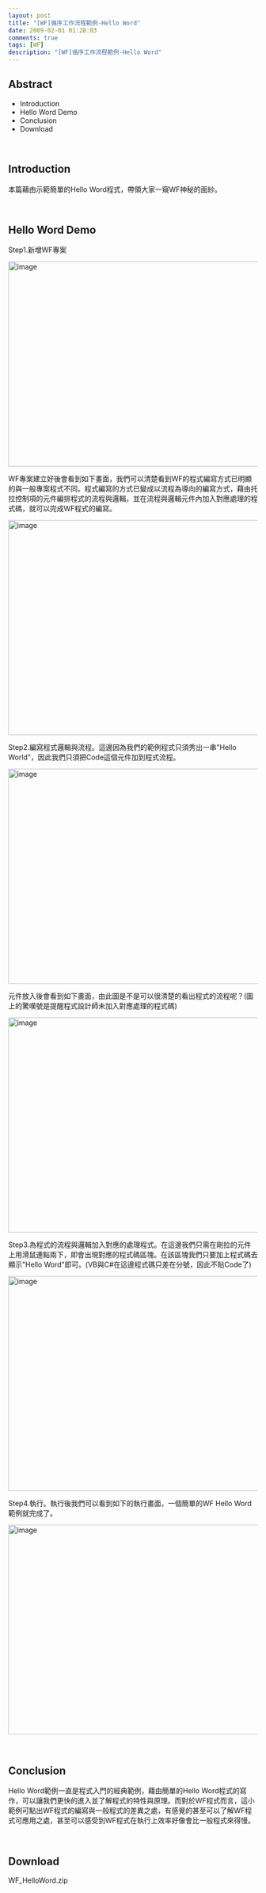 ```yaml
---
layout: post
title: "[WF]循序工作流程範例-Hello Word"
date: 2009-02-01 01:28:03
comments: true
tags: [WF]
description: "[WF]循序工作流程範例-Hello Word"
---
```

<h2>
	Abstract</h2>
<ul>
	<li>
		Introduction</li>
	<li>
		Hello Word Demo</li>
	<li>
		Conclusion</li>
	<li>
		Download</li>
</ul>
<p>
	 </p>
<h2>
	Introduction</h2>
<p>
	本篇藉由示範簡單的Hello Word程式，帶領大家一窺WF神秘的面紗。</p>
<p>
	 </p>
<h2>
	Hello Word Demo</h2>
<p>
	Step1.新增WF專案</p>
<p>
	<img alt="image" border="0" height="414" src="\images\posts\6993\image_thumb.png" style="border: 0px none ;" width="644" /></p>
<p>
	WF專案建立好後會看到如下畫面，我們可以清楚看到WF的程式編寫方式已明顯的與一般專案程式不同。程式編寫的方式已變成以流程為導向的編寫方式，藉由托拉控制項的元件編排程式的流程與邏輯，並在流程與邏輯元件內加入對應處理的程式碼，就可以完成WF程式的編寫。</p>
<p>
	<img alt="image" border="0" height="434" src="\images\posts\6993\image_thumb_1.png" style="border: 0px none ;" width="644" /></p>
<p>
	Step2.編寫程式邏輯與流程。這邊因為我們的範例程式只須秀出一串"Hello World"，因此我們只須把Code這個元件加到程式流程。</p>
<p>
	<img alt="image" border="0" height="434" src="\images\posts\6993\image_thumb_2.png" style="border: 0px none ;" width="644" /></p>
<p>
	元件放入後會看到如下畫面，由此圖是不是可以很清楚的看出程式的流程呢？(圖上的驚嘆號是提醒程式設計師未加入對應處理的程式碼)</p>
<p>
	<img alt="image" border="0" height="434" src="\images\posts\6993\image_thumb_3.png" style="border: 0px none ;" width="644" /></p>
<p>
	Step3.為程式的流程與邏輯加入對應的處理程式。在這邊我們只需在剛拉的元件上用滑鼠連點兩下，即會出現對應的程式碼區塊。在該區塊我們只要加上程式碼去顯示"Hello Word"即可。(VB與C#在這邊程式碼只差在分號，因此不貼Code了)</p>
<p>
	<img alt="image" border="0" height="434" src="\images\posts\6993\image_thumb_4.png" style="border: 0px none ;" width="644" /></p>
<p>
	Step4.執行。執行後我們可以看到如下的執行畫面，一個簡單的WF Hello Word範例就完成了。</p>
<p>
	<img alt="image" border="0" height="423" src="\images\posts\6993\image_thumb_5.png" style="border: 0px none ;" width="644" /></p>
<p>
	 </p>
<h2>
	Conclusion</h2>
<p>
	Hello Word範例一直是程式入門的經典範例，藉由簡單的Hello Word程式的寫作，可以讓我們更快的進入並了解程式的特性與原理。而對於WF程式而言，這小範例可點出WF程式的編寫與一般程式的差異之處，有感覺的甚至可以了解WF程式可應用之處，甚至可以感受到WF程式在執行上效率好像會比一般程式來得慢。</p>
<p>
	 </p>
<h2>
	Download</h2>
<p>
	WF_HelloWord.zip</p>
